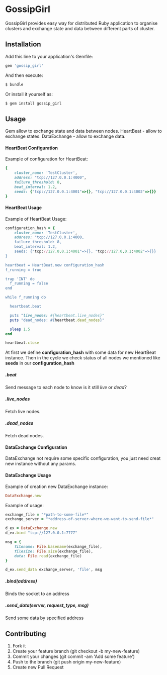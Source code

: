 # GossipGirl

GossipGirl provides easy way for distributed Ruby application to organise clusters and exchange state and data between different parts of cluster.

## Installation

Add this line to your application's Gemfile:

```ruby
gem 'gossip_girl'
```

And then execute:

```bash
$ bundle
```

Or install it yourself as:

```bash
$ gem install gossip_girl
```

## Usage

Gem allow to exchange state and data between nodes.
HeartBeat - allow to exchange states.
DataExchange - allow to exchange data.

#### HeartBeat Configuration

Example of configuration for HeartBeat:

```ruby
{
    cluster_name: 'TestCluster',
    address: "tcp://127.0.0.1:4000",
    failure_threshold: 8,
    beat_interval: 1.2,
    seeds: {"tcp://127.0.0.1:4001"=>{}, "tcp://127.0.0.1:4002"=>{}}
}
```

#### HeartBeat Usage

Example of HeartBeat Usage:

```ruby
configuration_hash = {
    cluster_name: 'TestCluster',
    address: "tcp://127.0.0.1:4000,
    failure_threshold: 8,
    beat_interval: 1.2,
    seeds: {"tcp://127.0.0.1:4001"=>{}, "tcp://127.0.0.1:4002"=>{}}
}

heartbeat = HeartBeat.new configuration_hash
f_running = true

trap 'INT' do
  f_running = false
end

while f_running do

  heartbeat.beat

  puts "live_nodes: #{heartbeat.live_nodes}"
  puts "dead_nodes: #{heartbeat.dead_nodes}"

  sleep 1.5
end

heartbeat.close
```

At first we define **configuration_hash** with some data for new HeartBeat instance.
Then in the cycle we check status of all nodes we mentioned like **seeds** in our **configuration_hash**


##### .beat
Send message to each node to know is it still *live* or *dead*?

##### .live_nodes
Fetch live nodes.

##### .dead_nodes
Fetch dead nodes.

#### DataExchange Configuration

DataExchange not require some specific configuration, you just need creat new instance without any params.

#### DataExchange Usage

Example of creation new DataExchange instance:

```ruby
DataExchange.new
```

Example of usage:

```ruby
exchange_file = "*path-to-some-file*"
exchange_server = "*address-of-server-where-we-want-to-send-file*"

d_ex = DataExchange.new
d_ex.bind "tcp://127.0.0.1:7777"

msg = {
    filename: File.basename(exchange_file),
    filesize: File.size(exchange_file),
    data: File.read(exchange_file)
}

d_ex.send_data exchange_server, 'file', msg
```

##### .bind(address)
Binds the socket to an address

##### .send_data(server, request_type, msg)
Send some data by specified address


## Contributing

1. Fork it
2. Create your feature branch (git checkout -b my-new-feature)
3. Commit your changes (git commit -am 'Add some feature')
4. Push to the branch (git push origin my-new-feature)
5. Create new Pull Request
